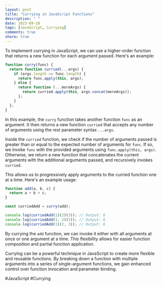```yaml
---
layout: post
title: "Currying in JavaScript Functions"
description: " "
date: 2023-09-20
tags: [JavaScript, Currying]
comments: true
share: true
---
```


To implement currying in JavaScript, we can use a higher-order function that returns a new function for each argument passed. Here's an example:

```javascript
function curry(func) {
  return function curried(...args) {
    if (args.length >= func.length) {
      return func.apply(this, args);
    } else {
      return function (...moreArgs) {
        return curried.apply(this, args.concat(moreArgs));
      };
    }
  };
}
```

In this example, the `curry` function takes another function `func` as an argument. It then returns a new function `curried` that accepts any number of arguments using the rest parameter syntax `...args`.

Inside the `curried` function, we check if the number of arguments passed is greater than or equal to the expected number of arguments for `func`. If so, we invoke `func` with the provided arguments using `func.apply(this, args)`. Otherwise, we return a new function that concatenates the current arguments with the additional arguments passed, and recursively invokes `curried`.

This allows us to progressively apply arguments to the curried function one at a time. Here's an example usage:

```javascript
function add(a, b, c) {
  return a + b + c;
}

const curriedAdd = curry(add);

console.log(curriedAdd(1)(2)(3)); // Output: 6
console.log(curriedAdd(1, 2)(3)); // Output: 6
console.log(curriedAdd(1)(2, 3)); // Output: 6
```

By currying the `add` function, we can invoke it either with all arguments at once or one argument at a time. This flexibility allows for easier function composition and partial function application.

Currying can be a powerful technique in JavaScript to create more flexible and reusable functions. By breaking down a function with multiple arguments into a series of single-argument functions, we gain enhanced control over function invocation and parameter binding.

#JavaScript #Currying